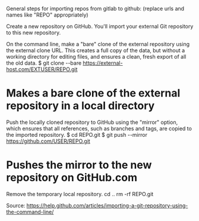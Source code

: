 General steps for importing repos from gitlab to github:
(replace urls and names like "REPO" appropriately)

Create a new repository on GitHub. You'll import your external Git repository to this new repository.

On the command line, make a "bare" clone of the external repository using the external clone URL. This creates a full copy of the data, but without a working directory for editing files, and ensures a clean, fresh export of all the old data.
$ git clone --bare https://external-host.com/EXTUSER/REPO.git
# Makes a bare clone of the external repository in a local directory

Push the locally cloned repository to GitHub using the "mirror" option, which ensures that all references, such as branches and tags, are copied to the imported repository.
$ cd REPO.git
$ git push --mirror https://github.com/USER/REPO.git
# Pushes the mirror to the new repository on GitHub.com

Remove the temporary local repository.
cd ..
rm -rf REPO.git


Source:
https://help.github.com/articles/importing-a-git-repository-using-the-command-line/
